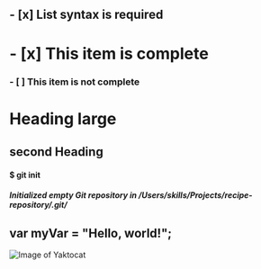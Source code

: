 ## - [x] List syntax is required
#  - [x] This item is complete
### - [ ] This item is not complete
 
 # Heading large
 ## second Heading

#### $ git init
##### Initialized empty Git repository in /Users/skills/Projects/recipe-repository/.git/

 ## var myVar = "Hello, world!";

 ![Image of Yaktocat](https://octodex.github.com/images/yaktocat.png)


